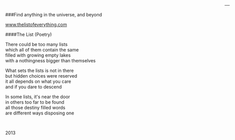 <link rel="shortcut icon" href="img/favicon.ico"/>
<link href="http://fonts.googleapis.com/css?family=Open+Sans:400italic,400,700|Merriweather:400,300,300italic,700,700italic,400italic" rel="stylesheet" type="text/css"/>
<link href="css/theliststyle.css" rel="stylesheet" type="text/css">   
<div style="position: fixed; top: 1em; right: 2em; text-align:right;">
<a href="javascript:history.back();" class="linkMyPages" title="&#8469;">&nbsp;&nbsp;&nbsp;&nbsp;</a></div>
###Find anything in the universe, and beyond

www.thelistofeverything.com


####The List (Poetry)

There could be too many lists  
which all of them contain the same    
filled with growing empty lakes  
with a nothingness bigger than themselves    
  
What sets the lists is not in there     
but hidden choices were reserved  
it all depends on what you care   
and if you dare to descend    
  
In some lists, it's near the door    
in others too far to be found   
all those destiny filled words    
are different ways disposing one     

<br>  
  

2013
